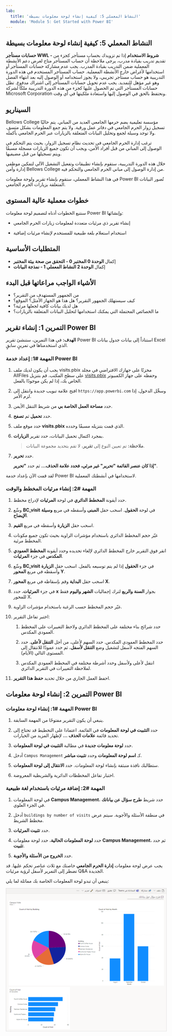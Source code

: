 ```yaml
---
lab:
  title: 'النشاط المعملي 5: كيفية إنشاء لوحة معلومات بسيطة'
  module: 'Module 5: Get Started with Power BI'
---
```


## النشاط المعملي 5: كيفية إنشاء لوحة معلومات بسيطة

**حسابات مستأجر WWL - شروط الاستخدام** إذا تم تزويدك بحساب مستأجر كجزء من تقديم تدريب بقيادة مدرب، يرجى ملاحظة أن حساب المستأجر متاح لغرض دعم الأنشطة المعملية ضمن التدريب بقيادة المدرب. يجب عدم مشاركة حسابات المستأجر أو استخدامها لأغراض خارج الأنشطة المعملية. حساب المستأجر المستخدم في هذه الدورة التدريبية هو حساب مستأجر تجريبي، ولا يجوز استخدامه أو الوصول إليه بعد انتهاء الفصل وهو غير مؤهل للتمديد. يجب عدم تحويل حسابات المستأجر إلى اشتراك مدفوع. تظل حسابات المستأجر التي تم الحصول عليها كجزء من هذه الدورة التدريبية ملكًا لشركة Microsoft Corporation ونحتفظ بالحق في الوصول إليها واستعادة ملكيتها في أي وقت. 

## السيناريو

Bellows College مؤسسة تعليمية يضم حرمها الجامعي العديد من المباني. يتم حاليًا تسجيل زوار الحرم الجامعي في دفاتر عمل ورقية. ولا يتم جمع المعلومات بشكل متسق، ولا توجد وسيلة لجمع وتحليل البيانات المتعلقة بالزيارات عبر الحرم الجامعي بأكمله.

ترغب إدارة الحرم الجامعي في تحديث نظام تسجيل الزوار، بحيث يتم التحكم في الوصول إلى المباني من قبل أفراد الأمن، ويجب أن تكون جميع الزيارات مسجلة مسبقًا ويتم تسجيلها من قبل مضيفيها.

خلال هذه الدورة التدريبية، ستقوم بإنشاء تطبيقات وتفعيل التشغيل الآلي لتمكين موظفي إدارة وأمن Bellows College من إدارة الوصول إلى مباني الحرم الجامعي والتحكم فيه.

في هذا النشاط المعملي، ستقوم بإنشاء تقرير ولوحة معلومات Power BI تُصور البيانات المتعلقة بزيارات الحرم الجامعي.

## خطوات معملية عالية المستوى

سنتبع الخطوات أدناه لتصميم لوحة معلومات Power BI وإنشائها:

-   إنشاء تقرير ذي مرئيات متعددة لمعلومات زيارات الحرم الجامعي

-   استخدام استعلام بلغة طبيعية للمستخدم لإنشاء مرئيات إضافية

## المتطلبات الأساسية

- إكمال **الوحدة 0 المختبر 0 - التحقق من صحة بيئة المختبر**
- إكمال **الوحدة 2 النشاط المعملي 1 - نمذجة البيانات**

## الأشياء الواجب مراعاتها قبل البدء

-   من الجمهور المستهدف من التقرير؟
-   كيف سيستهلك الجمهور التقرير؟ هل هذا هو الجهاز الأمثل؟ الموقع؟
-   هل لديك بيانات كافية لجعلها مرئية؟
-   ما الخصائص المحتملة التي يمكنك استخدامها لتحليل البيانات المتعلقة بالزيارات؟

## التمرين 1: إنشاء تقرير Power BI

**الهدف:** في هذا التمرين، ستنشئ تقرير Power BI استناداً إلى بيانات جدول بيانات Excel الذي استخدمناها في تمرينٍ سابقٍ.

### المهمة \#1: إعداد خدمة Power BI

1.  يجب أن يكون لديك ملف visits.pbix مخزنًا على جهازك الافتراضي في مجلد AllFiles على سطح المكتب. قم بتنزيل [visits.pbix](https://github.com/MicrosoftLearning/PL-900-Microsoft-Power-Platform-Fundamentals/raw/master/Allfiles/visits.pbix) وحفظه على جهاز الكمبيوتر الخاص بك، إذا لم يكن موجودًا بالفعل.

2.  افتح علامة تبويب جديدة وانتقل إلى `https://app.powerbi.com` وسجِّل الدخول، إذا لزم الأمر.

3.  حدد **مساحة العمل الخاصة بي** من شريط التنقل الأيمن.

5.  حدد **تحميل** ثم **تصفح**.

6.  حدد موقع ملف **visits.pbix** الذي قمت بتنزيله مسبقًا وحدده. 

7.  بمجرد اكتمال تحميل البيانات، حدد تقرير **الزيارات**.

    > **ملاحظة:** تم تعيين النوع إلى **تقرير**، لا تقم بتحديد مجموعة البيانات.

8.  حدد **تحرير**. 

    **إذا كان عنصر القائمة **"تحرير"** غير مرئي، فحدد علامة الحذف...** ثم حدد **"تحرير"**.

لقد قمت الآن بإعداد خدمة Power BI لاستخدامها في أنشطتك المعملية.


### المهمة \#2: إنشاء مرئيات المخطط والوقت

1.  حدد أيقونة **المخطط الدائري** في لوحة **المرئيات** لإدراج مخطط.

2.  وسِّع **BC_visit** في لوحة **الحقول**. اسحب حقل **المبنى** وأسقطه في مربع **وسيلة الإيضاح**.

3.  اسحب حقل **الزيارة** وأسقطه في مربع **القيم**.

4.  غيّر حجم المخطط الدائري باستخدام مؤشرات الزاوية بحيث تكون جميع مكونات المخطط مرئية.

5.  انقر فوق التقرير خارج المخطط الدائري لإلغاء تحديده وحدد أيقونة **المخطط العمودي المكدس** في جزء **المرئيات**.

6.  وسِّع **BC_visit** في جزء **الحقول** إذا لم يتم توسيعه بالفعل. اسحب حقل **الزيارة** وأسقطه في مربع **المحور Y**.

7.  اسحب حقل **البداية** وقم بإسقاطه في مربع **المحور X**.

8.  في جزء **المرئيات**، حدد **x** بجوار **السنة** **والربع** لترك إجماليات **الشهر **واليوم**** فقط للمحور X.

9.  غيّر حجم المخطط حسب الرغبة باستخدام مؤشرات الزاوية.

10. اختبر تفاعل التقرير:

    1.  حدد شرائح بناء مختلفة على المخطط الدائري ولاحظ التغييرات على المخطط العمودي المكدس.

    2.  حدد المخطط العمودي المكدس. حدد السهم لأعلى، من أجل **التنقل لأعلى**. حدد السهم المتجه لأسفل لتشغيل وضع **التنقل لأسفل**، ثم حدد عمودًا للانتقال إلى المستوى التالي (الأيام).

    3.  انتقل لأعلى ولأسفل وحدد أشرطة مختلفة في المخطط العمودي المكدس لملاحظة التغييرات في التقرير الدائري.

11. احفظ العمل الجاري من خلال تحديد **حفظ هذا التقرير**.


## التمرين 2: إنشاء لوحة معلومات Power BI

### المهمة \#1: إنشاء لوحة معلومات Power BI

1.  ينبغي أن يكون التقرير مفتوحًا من المهمة السابقة.

2.  حدد **التثبيت في لوحة المعلومات** في القائمة. اعتمادا على التخطيط قد تحتاج إلى تحديد قائمة **علامات الحذف ...** لإظهار المزيد من الخيارات.

3.  حدد **لوحة معلومات جديدة** في مطالبة **التثبيت في لوحة المعلومات**.

4.  أدخل `Campus Management` كـ **اسم لوحة المعلومات** وحدد **تثبيت مباشر**.

5.  ستطالبك نافذة منبثقة بإنشاء لوحة المعلومات. حدد **الانتقال إلى لوحة المعلومات**.

6.  اختبار تفاعل المخططات الدائرية والشريطية المعروضة.


### المهمة \#2: إضافة مرئيات باستخدام لغة طبيعية

1.  في لوحة المعلومات **Campus Management**، حدد شريط **طرح سؤال عن بياناتك** في الجزء العلوي.

2.  أدخل `buildings by number of visits` في منطقة الأسئلة والأجوبة. سيتم عرض مخطط الشريط.

3.  حدد **تثبيت المرئيات**.

4.  حدد **لوحة المعلومات الحالية**، حدد لوحة معلومات **Campus Management**، ثم حدد **تثبيت**.

5.  حدد **الخروج من الأسئلة والأجوبة**.

يجب عرض لوحة معلومات **إدارة الحرم الجامعي** خاصتك مع ثلاث عناصر تحكم عليها. قد تضطر إلى التمرير لأسفل لرؤية مرئيات Q&A الجديدة.

ينبغي أن تبدو لوحة المعلومات الخاصة بك مماثلة لما يلي:

![](media/5-powerbi-result.png)

